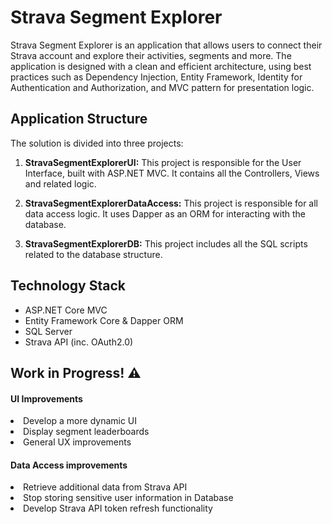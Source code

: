 # Strava Segment Explorer

Strava Segment Explorer is an application that allows users to connect their Strava account and explore their activities, segments and more. The application is designed with a clean and efficient architecture, using best practices such as Dependency Injection, Entity Framework, Identity for Authentication and Authorization, and MVC pattern for presentation logic. 

## Application Structure

The solution is divided into three projects:

1. **StravaSegmentExplorerUI:** This project is responsible for the User Interface, built with ASP.NET MVC. It contains all the Controllers, Views and related logic.

2. **StravaSegmentExplorerDataAccess:** This project is responsible for all data access logic. It uses Dapper as an ORM for interacting with the database.

3. **StravaSegmentExplorerDB:** This project includes all the SQL scripts related to the database structure.

## Technology Stack

- ASP.NET Core MVC
- Entity Framework Core & Dapper ORM
- SQL Server
- Strava API (inc. OAuth2.0)

<H2> Work in Progress! ⚠️</H2>

<h4>UI Improvements</h4>

<li>Develop a more dynamic UI</li>
<li>Display segment leaderboards</li>
<li>General UX improvements</li>

<h4> Data Access  improvements</h4>
<li>Retrieve additional data from Strava API</li>
<li>Stop storing sensitive user information in Database</li>
<li>Develop Strava API token refresh functionality</li>

